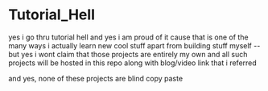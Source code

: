 # Tutorial_Hell
yes i go thru tutorial hell and yes i am proud of it cause that is one of the many ways i actually learn new cool stuff apart from building stuff myself -- but yes i wont claim that those projects are entirely my own and all such projects will be hosted in this repo along with blog/video link that i referred

and yes, none of these projects are blind copy paste
